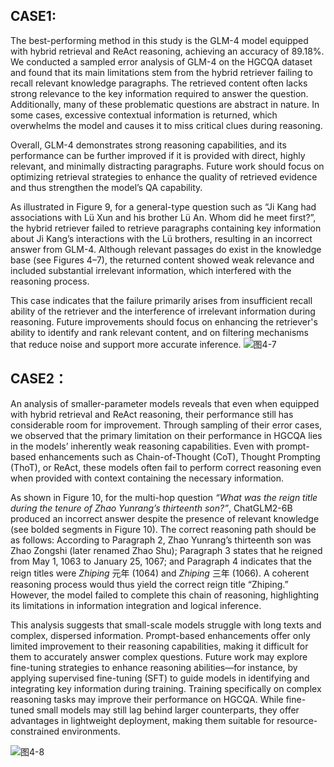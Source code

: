 ## CASE1:
The best-performing method in this study is the GLM-4 model equipped with hybrid retrieval and ReAct reasoning, achieving an accuracy of 89.18%. We conducted a sampled error analysis of GLM-4 on the HGCQA dataset and found that its main limitations stem from the hybrid retriever failing to recall relevant knowledge paragraphs. The retrieved content often lacks strong relevance to the key information required to answer the question. Additionally, many of these problematic questions are abstract in nature. In some cases, excessive contextual information is returned, which overwhelms the model and causes it to miss critical clues during reasoning.

Overall, GLM-4 demonstrates strong reasoning capabilities, and its performance can be further improved if it is provided with direct, highly relevant, and minimally distracting paragraphs. Future work should focus on optimizing retrieval strategies to enhance the quality of retrieved evidence and thus strengthen the model’s QA capability.

As illustrated in Figure 9, for a general-type question such as “Ji Kang had associations with Lü Xun and his brother Lü An. Whom did he meet first?”, the hybrid retriever failed to retrieve paragraphs containing key information about Ji Kang’s interactions with the Lü brothers, resulting in an incorrect answer from GLM-4. Although relevant passages do exist in the knowledge base (see Figures 4–7), the returned content showed weak relevance and included substantial irrelevant information, which interfered with the reasoning process.

This case indicates that the failure primarily arises from insufficient recall ability of the retriever and the interference of irrelevant information during reasoning. Future improvements should focus on enhancing the retriever's ability to identify and rank relevant content, and on filtering mechanisms that reduce noise and support more accurate inference.
![图4-7](https://github.com/user-attachments/assets/f7fd7764-a3b8-42c4-b9d9-51be1598029d)

## CASE2：

An analysis of smaller-parameter models reveals that even when equipped with hybrid retrieval and ReAct reasoning, their performance still has considerable room for improvement. Through sampling of their error cases, we observed that the primary limitation on their performance in HGCQA lies in the models’ inherently weak reasoning capabilities. Even with prompt-based enhancements such as Chain-of-Thought (CoT), Thought Prompting (ThoT), or ReAct, these models often fail to perform correct reasoning even when provided with context containing the necessary information.

As shown in Figure 10, for the multi-hop question *“What was the reign title during the tenure of Zhao Yunrang’s thirteenth son?”*, ChatGLM2-6B produced an incorrect answer despite the presence of relevant knowledge (see bolded segments in Figure 10). The correct reasoning path should be as follows: According to Paragraph 2, Zhao Yunrang’s thirteenth son was Zhao Zongshi (later renamed Zhao Shu); Paragraph 3 states that he reigned from May 1, 1063 to January 25, 1067; and Paragraph 4 indicates that the reign titles were *Zhiping* 元年 (1064) and *Zhiping* 三年 (1066). A coherent reasoning process would thus yield the correct reign title “Zhiping.” However, the model failed to complete this chain of reasoning, highlighting its limitations in information integration and logical inference.

This analysis suggests that small-scale models struggle with long texts and complex, dispersed information. Prompt-based enhancements offer only limited improvement to their reasoning capabilities, making it difficult for them to accurately answer complex questions. Future work may explore fine-tuning strategies to enhance reasoning abilities—for instance, by applying supervised fine-tuning (SFT) to guide models in identifying and integrating key information during training. Training specifically on complex reasoning tasks may improve their performance on HGCQA. While fine-tuned small models may still lag behind larger counterparts, they offer advantages in lightweight deployment, making them suitable for resource-constrained environments.

![图4-8](https://github.com/user-attachments/assets/dd198646-ca73-454e-b467-2028b98d5442)

